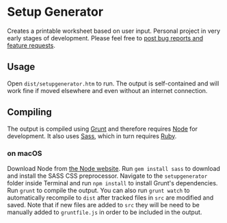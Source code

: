 # Setup Generator

Creates a printable worksheet based on user input. Personal project in very early stages of development. Please feel free to [post bug reports and feature requests](https://github.com/danfoy/setupgenerator/issues/new).

## Usage

Open `dist/setupgenerator.htm` to run. The output is self-contained and will work fine if moved elsewhere and even without an internet connection.

## Compiling

The output is compiled using [Grunt](http://www.gruntjs.com) and therefore requires [Node](http://www.nodejs.org) for development. It also uses [Sass](http://sass-lang.com), which in turn requires [Ruby](https://www.ruby-lang.org/en/).

### on macOS

Download Node from [the Node website](http://www.nodejs.org). Run `gem install sass` to download and install the SASS CSS preprocessor. Navigate to the `setupgenerator` folder inside Terminal and run `npm install` to install Grunt's dependencies. Run `grunt` to compile the output. You can also run `grunt watch` to automatically recompile to `dist` after tracked files in `src` are modified and saved. Note that if new files are added to `src` they will be need to be manually added to `gruntfile.js` in order to be included in the output.
